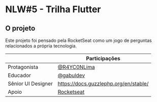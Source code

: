 # NLW#5 - Trilha Flutter

## O projeto

Este projeto foi pensado pela RocketSeat como um jogo de perguntas relacionados a própria 
tecnologia.


<table style="width:100%">
    <thead>
      <tr>
        <th></th>
        <th>Participações</th>
      </tr>
    </thead>
    <tbody>
      <tr>
        <td>Protagonista</td>
        <td><a target="_blank" href="https://github.com/R4YC0NLima">@R4YC0NLima</a></td>
      </tr>   
      <tr>
        <td>Educador</td>
        <td><a target="_blank" href="https://laravel.com/">@gabuldev</a></td>
      </tr>   
      <tr>
        <td>Sênior UI Designer</td>
        <td>
            <a target="_blank" href="https://www.linkedin.com/in/tiagoluchtenberg/?originalSubdomain=br">
                https://docs.guzzlephp.org/en/stable/
            </a>
        </td>
      </tr>   
      <tr>
        <td>Apoio</td>
        <td><a target="_blank" href="https://www.rocketseat.com.br">Rocketseat</a></td>
      </tr>    
    </tbody>
</table>